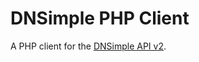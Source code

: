 # DNSimple PHP Client

A PHP client for the [DNSimple API v2](https://developer.dnsimple.com/v2/).


